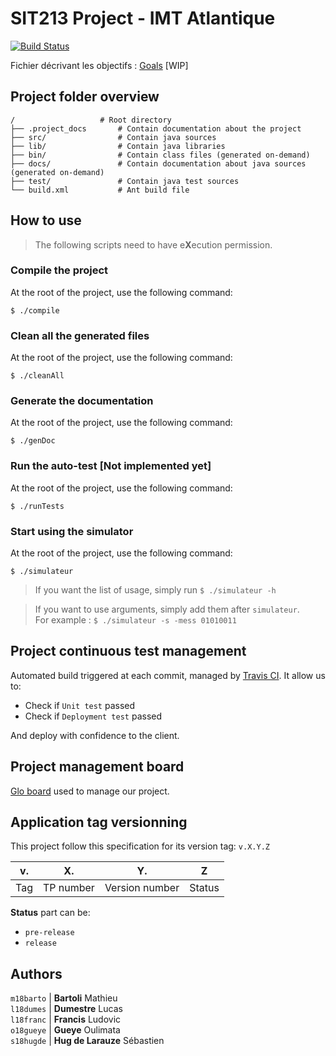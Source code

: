 # SIT213 Project - IMT Atlantique

[![Build Status][TRAVIS_CI_BADGE]][TRAVIS_CI]



Fichier décrivant les objectifs : [Goals](Goals.md) [WIP]

## Project folder overview

```
/                   # Root directory
├── .project_docs       # Contain documentation about the project
├── src/                # Contain java sources
├── lib/                # Contain java libraries
├── bin/                # Contain class files (generated on-demand)
├── docs/               # Contain documentation about java sources (generated on-demand)
├── test/               # Contain java test sources
└── build.xml           # Ant build file
```

## How to use

> The following scripts need to have e**X**ecution permission.

### Compile the project

At the root of the project, use the following command:

    $ ./compile

### Clean all the generated files

At the root of the project, use the following command:

    $ ./cleanAll
    
### Generate the documentation

At the root of the project, use the following command:

    $ ./genDoc
    
### Run the auto-test [Not implemented yet]

At the root of the project, use the following command:

    $ ./runTests
    
### Start using the simulator

At the root of the project, use the following command:

    $ ./simulateur

> If you want the list of usage, simply run `$ ./simulateur -h`
    
> If you want to use arguments, simply add them after `simulateur`.  
> For example : `$ ./simulateur -s -mess 01010011`


## Project continuous test management

Automated build triggered at each commit, managed by [Travis CI][TRAVIS_CI]. It allow us to:
* Check if `Unit test` passed
* Check if `Deployment test` passed

And deploy with confidence to the client.

## Project management board

[Glo board](https://app.gitkraken.com/glo/board/XXQe6QtDJAAPHMYs) used to manage our project.

## Application tag versionning

This project follow this specification for its version tag: `v.X.Y.Z`

| v.  | X.        | Y.             | Z      |
| --- | ---       | ---            | ---    |
| Tag | TP number | Version number | Status |

**Status** part can be:
 * `pre-release`
 * `release`

## Authors

`m18barto` | **Bartoli** Mathieu  
`l18dumes` | **Dumestre** Lucas  
`l18franc` | **Francis** Ludovic  
`o18gueye` | **Gueye** Oulimata  
`s18hugde` | **Hug de Larauze** Sébastien  


[TRAVIS_CI]: https://travis-ci.com/SebastienHUGDELARAUZE/SIT213
[TRAVIS_CI_BADGE]: https://travis-ci.com/SebastienHUGDELARAUZE/SIT213.svg?branch=master